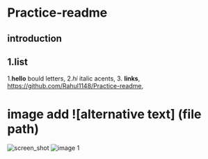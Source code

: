 # Practice-readme
## introduction 
## 1.list

1.**hello** bould letters,
2.*hi* italic acents,
3. **links**,
<https://github.com/Rahul1148/Practice-readme>,
# image add **![alternative text] (file path)**

![screen_shot](/Practice-readme/screenshot/p1.png)
![image 1](/Practice-readme/screenshot/Screenshot%20(3).png)

